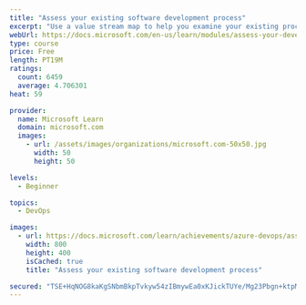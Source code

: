 ```yaml
---
title: "Assess your existing software development process"
excerpt: "Use a value stream map to help you examine your existing processes and technologies."
webUrl: https://docs.microsoft.com/en-us/learn/modules/assess-your-development-process/
type: course
price: Free
length: PT19M
ratings:
  count: 6459
  average: 4.706301
heat: 59

provider:
  name: Microsoft Learn
  domain: microsoft.com
  images:
    - url: /assets/images/organizations/microsoft.com-50x50.jpg
      width: 50
      height: 50

levels:
  - Beginner

topics:
  - DevOps

images:
  - url: https://docs.microsoft.com/learn/achievements/azure-devops/assess-your-software-development-process-social.png
    width: 800
    height: 400
    isCached: true
    title: "Assess your existing software development process"

secured: "TSE+HqNOG8kaKgSNbmBkpTvkyw54zIBmywEa0xKJickTUYe/Mg23Pbgn+ktpMOIAOjua/nhJ4A520Nye8ue0kpJW1PPe0OW17WcafoBXoU5DLWM+ayYuJC+C3RSi9kpOin3mDdGSotl8l+Z0lmU7nj+evkVlbTzBaGx38kUk6jww47+xijOxw9barAzkA1l0axwKksIQUWYMhEuVR1JVwGGN+NpBcwtS4CPsr+tMRDroYsHyj3oE4P/j7dFZ1Bkpr7gYwEpZIVSX2futLdMaqIEQgRD7v4jx4mPMgogVD6LT/waoZzGhAlQxw8gto0z/52l4n/brTytdPuobIhHr8Sk4M/Txgx+sbPohq4tQvoOGpnrEE7ipUTlggqaQU6mmBfk4l0PcZG+IUsHo7k8Qqw==;jzhKCRrxKH93Lfi3yLXcSw=="
---
```


